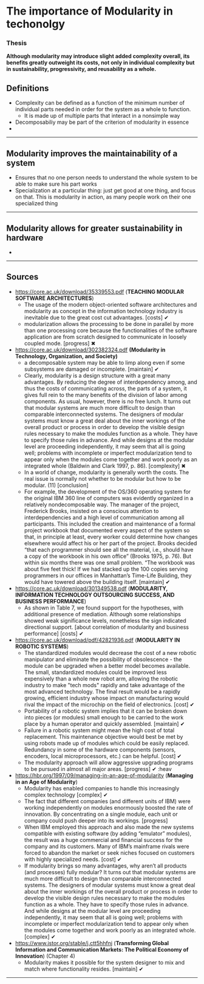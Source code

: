 # The importance of Modularity in techonolgy

### Thesis 
**Although modularity may introduce slight added complexity overall, its benefits greatly outweight its costs, not only in individual complexity but in sustainability, progressivity, and reusability as a whole.**



## Definitions
- Complexity can be defined as a function of the minimum number of individual parts needed in order for the system as a whole to function.
	- It is made up of multiple parts that interact in a nonsimple way
- Decomposabiliy may be part of the criterion of modularity in essence
- 

---

## Modularity improves the maintainability of a system
- Ensures that no one person needs to understand the whole system to be able to make sure his part works
- Specialization at a particular thing: just get good at one thing, and focus on that. This is modularity in action, as many people work on their one specialized thing

---

## Modularity allows for greater sustainability in hardware

- 

---

## Sources
- https://core.ac.uk/download/35339553.pdf (**TEACHING MODULAR SOFTWARE ARCHITECTURES**)
	- The usage of the modern object-oriented software architectures and modularity as concept in the information technology industry is inevitable due to the great cost cut advantages. [costs] ✔
	- modularization allows the processing to be done in parallel by more than one processing core because the functionalities of the software application are from scratch designed to communicate in loosely coupled mode. [progress] ✖
- https://core.ac.uk/download/302382324.pdf **(Modularity in Technology, Organization, and Society)**
	- a decomposable system may be able to limp along even if some subsystems are damaged or incomplete. [maintain] ✔
	- Clearly, modularity is a design structure with a great many advantages. By reducing the degree of interdependency among, and thus the costs of communicating across, the parts of a system, it gives full rein to the many benefits of the division of labor among components. As usual, however, there is no free lunch. It turns out that modular systems are much more difficult to design than comparable interconnected systems. The designers of modular systems must know a great deal about the inner workings of the overall product or process in order to develop the visible design rules necessary to make the modules function as a whole. They have to specify those rules in advance. And while designs at the modular level are proceeding independently, it may seem that all is going well; problems with incomplete or imperfect modularization tend to appear only when the modules come together and work poorly as an integrated whole (Baldwin and Clark 1997, p. 86). [complexity] ✖
	- In a world of change, modularity is generally worth the costs. The real issue is normally not whether to be modular but how to be modular. (11) [conclusion]
	- For example, the development of the OS/360 operating system for the original IBM 360 line of computers was evidently organized in a relatively nondecomposable way. The manager of the project, Frederick Brooks, insisted on a conscious attention to interdependencies and a high level of communication among all participants. This included the creation and maintenance of a formal project workbook that documented every aspect of the system so that, in principle at least, every worker could determine how changes elsewhere would affect his or her part of the project. Brooks decided “that each programmer should see all the material, i.e., should have a copy of the workbook in his own office” (Brooks 1975, p. 76). But within six months there was one small problem. “The workbook was about five feet thick! If we had stacked up the 100 copies serving programmers in our offices in Manhattan’s Time-Life Building, they would have towered above the building itself. [maintain] ✔
- https://core.ac.uk/download/301349538.pdf (**MODULARITY, INFORMATION TECHNOLOGY OUTSOURCING SUCCESS, AND BUSINESS PERFORMANCE**)
	- As shown in Table 7, we found support for the hypotheses, with additional presence of mediation. Although some relationships showed weak significance levels, nonetheless the sign indicated directional support. [about correlation of modularity and business performance] [costs] ✔
- https://core.ac.uk/download/pdf/42821936.pdf (**MODULARITY IN ROBOTIC SYSTEMS**)
	- The standardized modules would decrease the cost of a new robotic manipulator and eliminate the possibility of obsolescence - the module can be upgraded when a better model becomes available. The small, standardized modules could be improved less expensively than a whole new robot arm, allowing the robotic industry to make "tech mods" rapidly and take advantage of the most advanced technology. The final result would be a rapidly growing, efficient industry whose impact on manufacturing would rival the impact of the microchip on the field of electronics. [cost] ✔
	- Portability of a robotic system implies that it can be broken down into pieces (or modules) small enough to be carried to the work place by a human operator and quickly assembled. [maintain] ✔
	- Failure in a robotic system might mean the high cost of total replacement. This maintenance objective would best be met by using robots made up of modules which could be easily replaced. Redundancy in some of the hardware components (sensors, encoders, local microprocessors, etc.) can be helpful. [cost] ✔
	- The modularity approach will allow aggressive upgrading programs to be pursued in almost all major areas. [progress] ✔ :heav
- https://hbr.org/1997/09/managing-in-an-age-of-modularity (**Managing in an Age of Modularity**)
	- Modularity has enabled companies to handle this increasingly complex technology [complex] ✔
	- The fact that different companies (and different units of IBM) were working independently on modules enormously boosted the rate of innovation. By concentrating on a single module, each unit or company could push deeper into its workings. [progress]
	- When IBM employed this approach and also made the new systems compatible with existing software (by adding “emulator” modules), the result was a huge commercial and financial success for the company and its customers. Many of IBM’s mainframe rivals were forced to abandon the market or seek niches focused on customers with highly specialized needs. [cost] ✔
	- If modularity brings so many advantages, why aren’t all products (and processes) fully modular? It turns out that modular systems are much more difficult to design than comparable interconnected systems. The designers of modular systems must know a great deal about the inner workings of the overall product or process in order to develop the visible design rules necessary to make the modules function as a whole. They have to specify those rules in advance. And while designs at the modular level are proceeding independently, it may seem that all is going well; problems with incomplete or imperfect modularization tend to appear only when the modules come together and work poorly as an integrated whole. [complex] ✔
- https://www.jstor.org/stable/j.ctt5hhfnj (**Transforming Global Information and Communication Markets: The Political Economy of Innovation**) (Chapter 4)
	- Modularity makes it possible for the system designer to mix and match where functionality resides. [maintain] ✔
---
